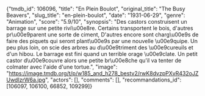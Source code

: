 {"tmdb_id": 106096, "title": "En Plein Boulot", "original_title": "The Busy Beavers", "slug_title": "en-plein-boulot", "date": "1931-06-29", "genre": "Animation", "score": "5.9/10", "synopsis": "Des castors construisent un barrage sur une petite rivi\u00e8re. Certains transportent le bois, d'autres pr\u00e9parent une sorte de ciment, D'autres encore sont charg\u00e9s de faire des piquets qui seront plant\u00e9s par une nouvelle \u00e9quipe. Un peu plus loin, on scie des arbres au d\u00e9triment des \u00e9cureuils et d'un hibou. Le barrage est fini quand un terrible orage \u00e9clate. Un petit castor d\u00e9couvre alors une petite br\u00e8che qu'il va tenter de colmater avec l'aide d'une tortue.", "image": "https://image.tmdb.org/t/p/w185_and_h278_bestv2/rwK8dvzpPXvR432oJZUwdIzrW6a.jpg", "actors": [], "comments": [], "recommandations_id": [106097, 106100, 66852, 109299]}